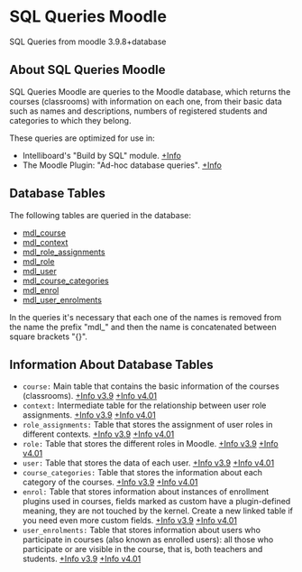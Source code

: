 # SQL Queries Moodle
SQL Queries from moodle 3.9.8+database

## About SQL Queries Moodle

SQL Queries Moodle are queries to the Moodle database, which returns the courses (classrooms) with information on each one, from their basic data such as names and descriptions, numbers of registered students and categories to which they belong.

These queries are optimized for use in:
- Intelliboard's "Build by SQL" module. [+Info](https://support.intelliboard.net/hc/en-us/articles/360019906731-Max-Report-Builder-Build-by-SQL-Moodle-LMS)
- The Moodle Plugin: "Ad-hoc database queries". [+Info](https://moodle.org/plugins/report_customsql)

## Database Tables

The following tables are queried in the database:

- [mdl_course](#information-about-database-tables)
- [mdl_context](#information-about-database-tables)
- [mdl_role_assignments](#information-about-database-tables)
- [mdl_role](#information-about-database-tables)
- [mdl_user](#information-about-database-tables)
- [mdl_course_categories](#information-about-database-tables)
- [mdl_enrol](#information-about-database-tables)
- [mdl_user_enrolments](#information-about-database-tables)

In the queries it's necessary that each one of the names is removed from the name the prefix "mdl_" and then the name is concatenated between square brackets "{}".

## Information About Database Tables

- `course:` Main table that contains the basic information of the courses (classrooms).
[+Info v3.9](https://moodleschema.zoola.io/tables/course.html) [+Info v4.01](https://www.examulator.com/er/4.1/tables/course.html)
- `context:` Intermediate table for the relationship between user role assignments.
[+Info v3.9](https://moodleschema.zoola.io/tables/context.html) [+Info v4.01](https://www.examulator.com/er/4.1/tables/context.html)
- `role_assignments:` Table that stores the assignment of user roles in different contexts.
[+Info v3.9](https://moodleschema.zoola.io/tables/role_assignments.html) [+Info v4.01](https://www.examulator.com/er/4.1/tables/role_assignments.html)
- `role:` Table that stores the different roles in Moodle.
[+Info v3.9](https://moodleschema.zoola.io/tables/role.html) [+Info v4.01](https://www.examulator.com/er/4.1/tables/role.html)
- `user:` Table that stores the data of each user.
[+Info v3.9](https://moodleschema.zoola.io/tables/user.html) [+Info v4.01](https://www.examulator.com/er/4.1/tables/user.html)
- `course_categories:` Table that stores the information about each category of the courses.
[+Info v3.9](https://moodleschema.zoola.io/tables/course_categories.html) [+Info v4.01](https://www.examulator.com/er/4.1/tables/course_categories.html)
- `enrol:` Table that stores information about instances of enrollment plugins used in courses, fields marked as custom have a plugin-defined meaning, they are not touched by the kernel. Create a new linked table if you need even more custom fields.
[+Info v3.9](https://moodleschema.zoola.io/tables/enrol.html) [+Info v4.01](https://www.examulator.com/er/4.1/tables/enrol.html)
- `user_enrolments:` Table that stores information about users who participate in courses (also known as enrolled users): all those who participate or are visible in the course, that is, both teachers and students.
[+Info v3.9](https://moodleschema.zoola.io/tables/user_enrolments.html) [+Info v4.01](https://www.examulator.com/er/4.1/tables/user_enrolments.html)

